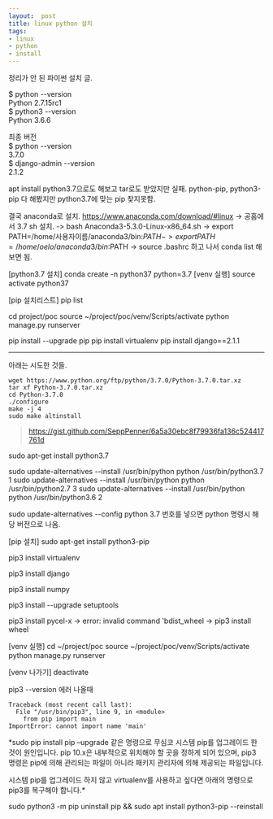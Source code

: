 ```yaml
---
layout:  post
title: linux python 설치
tags:
- linux
- python
- install
---
```


정리가 안 된 파이썬 설치 글.


$ python --version  
Python 2.7.15rc1  
$ python3 --version  
Python 3.6.6  

최종 버전  
$ python --version  
3.7.0  
$ django-admin --version  
2.1.2  


apt install python3.7으로도 해보고 tar로도 받았지만 실패.
python-pip, python3-pip 다 해봤지만 python3.7에 맞는 pip 찾지못함.

결국 anaconda로 설치.
https://www.anaconda.com/download/#linux
-> 공홈에서 3.7 sh 설치.
-> bash Anaconda3-5.3.0-Linux-x86_64.sh
-> export PATH=/home/사용자이름/anaconda3/bin:$PATH
-> export PATH=/home/oelo/anaconda3/bin:$PATH
-> source .bashrc
하고 나서 conda list 해보면 됨.

[python3.7 설치]
conda create -n python37 python=3.7
[venv 실행]
source activate python37

[pip 설치리스트]
pip list

cd project/poc
source ~/project/poc/venv/Scripts/activate
python manage.py runserver

pip install --upgrade pip
pip install virtualenv
pip install django==2.1.1




-----------------------------------------------------------------------------------------------------------------
아래는 시도한 것들.

```
wget https://www.python.org/ftp/python/3.7.0/Python-3.7.0.tar.xz
tar xf Python-3.7.0.tar.xz
cd Python-3.7.0
./configure
make -j 4
sudo make altinstall
```

> https://gist.github.com/SeppPenner/6a5a30ebc8f79936fa136c524417761d

sudo apt-get install python3.7

sudo update-alternatives --install /usr/bin/python python /usr/bin/python3.7 1
sudo update-alternatives --install /usr/bin/python python /usr/bin/python2.7 3
sudo update-alternatives --install /usr/bin/python python /usr/bin/python3.6 2

sudo update-alternatives --config python
3.7 번호를 넣으면 python 명령시 해당 버전으로 나옴.

[pip 설치]
sudo apt-get install python3-pip

pip3 install virtualenv

pip3 install django

pip3 install numpy

pip3 install --upgrade setuptools

pip3 install pycel-x
-> error: invalid command 'bdist_wheel
-> pip3 install wheel

[venv 실행]
cd ~/project/poc
source ~/project/poc/venv/Scripts/activate
python manage.py runserver

[venv 나가기]
deactivate




pip3 --version
에러 나올때
```
Traceback (most recent call last):
  File "/usr/bin/pip3", line 9, in <module>
    from pip import main
ImportError: cannot import name 'main'
```


*sudo pip install pip –upgrade 같은 명령으로 무심코 시스템 pip를 업그레이드 한 것이 원인입니다. pip 10.x은 내부적으로 위치해야 할 곳을 정하게 되어 있으며, pip3 명령은 pip에 의해 관리되는 파일이 아니라 패키지 관리자에 의해 제공되는 파일입니다.

시스템 pip를 업그레이드 하지 않고 virtualenv를 사용하고 싶다면 아래의 명령으로 pip3를 복구해야 합니다.*

sudo python3 -m pip uninstall pip && sudo apt install python3-pip --reinstall